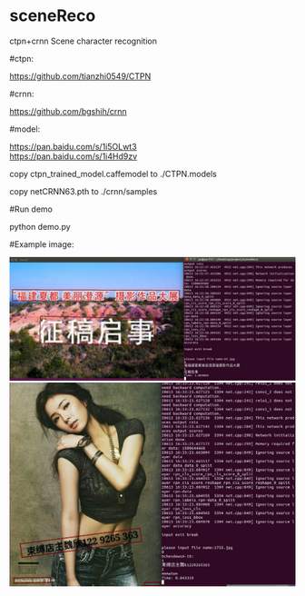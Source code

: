 # sceneReco
ctpn+crnn Scene character recognition

#ctpn:

   https://github.com/tianzhi0549/CTPN
	
#crnn:

   https://github.com/bgshih/crnn

#model:

  https://pan.baidu.com/s/1i5OLwt3  
  https://pan.baidu.com/s/1i4Hd9zv 
  
  copy ctpn_trained_model.caffemodel to ./CTPN.models
  
  copy netCRNN63.pth to ./crnn/samples
   
#Run demo

  python demo.py
  
  
#Example image:

![Example Image](./01.jpg)
![Example Image](./03.jpg)
